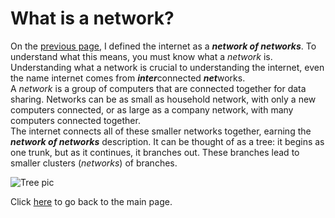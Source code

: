 # What is a network?
On the [previous page](doc1.md), I defined the internet as a ***network of networks***. To understand what this means, you must know what a *network* is. Understanding what a network is crucial to understanding the internet, even the name internet comes from ***inter***connected ***net***works.  
A *network* is a group of computers that are connected together for data sharing. Networks can be as small as household network, with only a new computers connected, or as large as a company network, with many computers connected together.  
The internet connects all of these smaller networks together, earning the ***network of networks*** description. It can be thought of as a tree: it begins as one trunk, but as it continues, it branches out. These branches lead to smaller clusters (*networks*) of branches.
  
![Tree pic](https://github.com/user-attachments/assets/f2c33de1-6a7b-4e53-b33d-018c829790f3)

Click [here](README.md) to go back to the main page.
